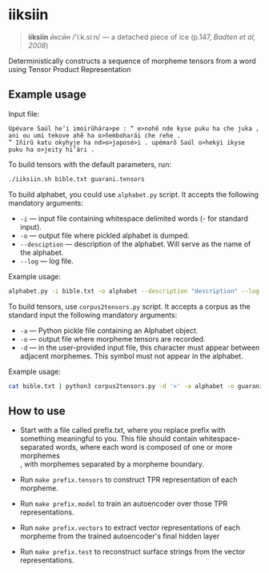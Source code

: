 # iiksiin

> **iiksiin** *ӣксӣн* /'iːk.siːn/ — a detached piece of ice (p.147, *Badten et al, 2008*)

Deterministically constructs a sequence of morpheme tensors from a word using Tensor Product Representation

## Example usage

Input file:
```
Upévare Saúl heʼi imoirũhára>pe : “ e>nohẽ nde kyse puku ha che juka , ani ou umi tekove ahẽ ha o>ñemboharái che rehe . 
” Iñirũ katu okyhyje ha nd>o>japosé>i . upémarõ Saúl o>hekýi ikyse puku ha o>jeity hiʼári . 
```
To build tensors with the default parameters, run:
```bash
./iiksiin.sh bible.txt guarani.tensors

```

To build alphabet, you could use `alphabet.py` script. It accepts the following mandatory arguments:
* `-i` — input file containing whitespace delimited words (- for standard input).
* `-o` — output file where pickled alphabet is dumped.
* `--desciption` — description of the alphabet. Will serve as the name of the alphabet.
* `--log` — log file.

Example usage:
```bash
alphabet.py -i bible.txt -o alphabet --description "description" --log log
```

To build tensors, use `corpus2tensors.py` script. It accepts a corpus as the standard input the following mandatory arguments:
* `-a` — Python pickle file containing an Alphabet object.
* `-o` — output file where morpheme tensors are recorded.
* `-d` — in the user-provided input file, this character must appear between adjacent morphemes. This symbol must not appear in the alphabet.

Example usage:
```bash
cat bible.txt | python3 corpus2tensors.py -d '>' -a alphabet -o guarani.tensors
```


## How to use

* Start with a file called prefix.txt, where you replace prefix with something meaningful to you. This file should contain whitespace-separated words, where each word is composed of one or more morphemes\
, with morphemes separated by a morpheme boundary.

* Run `make prefix.tensors` to construct TPR representation of each morpheme.

* Run `make prefix.model` to train an autoencoder over those TPR representations.

* Run `make prefix.vectors` to extract vector representations of each morpheme from the trained autoencoder's final hidden layer

* Run `make prefix.test` to reconstruct surface strings from the vector representations.
